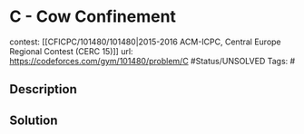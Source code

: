 # C - Cow Confinement

contest: [[CFICPC/101480/101480|2015-2016 ACM-ICPC, Central Europe Regional Contest (CERC 15)]]
url: https://codeforces.com/gym/101480/problem/C
#Status/UNSOLVED
Tags: #

## Description

## Solution

